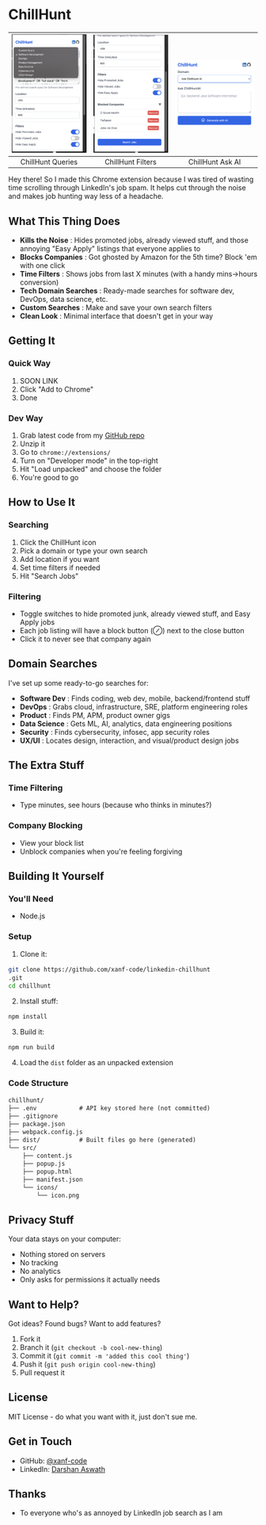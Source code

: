# ChillHunt

| ![ChillHunt Image 1](./images/sc1.png) | ![ChillHunt Image 2](./images/sc2.png) | ![ChillHunt Image 3](./images/sc3.png) |
| :------------------------------------: | :------------------------------------: | :------------------------------------: |
|           ChillHunt Queries            |           ChillHunt Filters            |            ChillHunt Ask AI            |

Hey there! So I made this Chrome extension because I was tired of wasting time scrolling through LinkedIn's job spam. It helps cut through the noise and makes job hunting way less of a headache.

## What This Thing Does

- **Kills the Noise** : Hides promoted jobs, already viewed stuff, and those annoying "Easy Apply" listings that everyone applies to
- **Blocks Companies** : Got ghosted by Amazon for the 5th time? Block 'em with one click
- **Time Filters** : Shows jobs from last X minutes (with a handy mins→hours conversion)
- **Tech Domain Searches** : Ready-made searches for software dev, DevOps, data science, etc.
- **Custom Searches** : Make and save your own search filters
- **Clean Look** : Minimal interface that doesn't get in your way

## Getting It

### Quick Way

1. SOON LINK
2. Click "Add to Chrome"
3. Done

### Dev Way

1. Grab latest code from my [GitHub repo](https://github.com/xanf-code/linkedin-chillhunt)
2. Unzip it
3. Go to `chrome://extensions/`
4. Turn on "Developer mode" in the top-right
5. Hit "Load unpacked" and choose the folder
6. You're good to go

## How to Use It

### Searching

1. Click the ChillHunt icon
2. Pick a domain or type your own search
3. Add location if you want
4. Set time filters if needed
5. Hit "Search Jobs"

### Filtering

- Toggle switches to hide promoted junk, already viewed stuff, and Easy Apply jobs
- Each job listing will have a block button (⊘) next to the close button
- Click it to never see that company again

## Domain Searches

I've set up some ready-to-go searches for:

- **Software Dev** : Finds coding, web dev, mobile, backend/frontend stuff
- **DevOps** : Grabs cloud, infrastructure, SRE, platform engineering roles
- **Product** : Finds PM, APM, product owner gigs
- **Data Science** : Gets ML, AI, analytics, data engineering positions
- **Security** : Finds cybersecurity, infosec, app security roles
- **UX/UI** : Locates design, interaction, and visual/product design jobs

## The Extra Stuff

### Time Filtering

- Type minutes, see hours (because who thinks in minutes?)

### Company Blocking

- View your block list
- Unblock companies when you're feeling forgiving

## Building It Yourself

### You'll Need

- Node.js

### Setup

1. Clone it:

```bash
git clone https://github.com/xanf-code/linkedin-chillhunt
.git
cd chillhunt
```

2. Install stuff:

```bash
npm install
```

3. Build it:

```bash
npm run build
```

4. Load the `dist` folder as an unpacked extension

### Code Structure

```
chillhunt/
├── .env            # API key stored here (not committed)
├── .gitignore
├── package.json
├── webpack.config.js
├── dist/           # Built files go here (generated)
└── src/
    ├── content.js
    ├── popup.js
    ├── popup.html
    ├── manifest.json
    └── icons/
        └── icon.png
```

## Privacy Stuff

Your data stays on your computer:

- Nothing stored on servers
- No tracking
- No analytics
- Only asks for permissions it actually needs

## Want to Help?

Got ideas? Found bugs? Want to add features?

1. Fork it
2. Branch it (`git checkout -b cool-new-thing`)
3. Commit it (`git commit -m 'added this cool thing'`)
4. Push it (`git push origin cool-new-thing`)
5. Pull request it

## License

MIT License - do what you want with it, just don't sue me.

## Get in Touch

- GitHub: [@xanf-code](https://github.com/xanf-code)
- LinkedIn: [Darshan Aswath](https://www.linkedin.com/in/darshanaswath/)

## Thanks

- To everyone who's as annoyed by LinkedIn job search as I am
